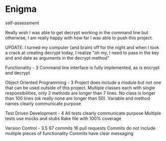 # Enigma


self-assessment

Really wish I was able to get decrypt working in the command line but otherwise,
I am really happy with how far I was able to push this project.

UPDATE: I turned my computer (and brain) off for the night and when I took a crack at creating
decrypt today, I realize "oh my, I need to pass in the key and and date as arguments in the decrypt method"

Functionality - 3
Command line interface is fully implemented, as is encrypt and decrypt

Object Oriented Programming - 3
Project does include a module but not one that can be used outside of this project.
Multiple classes each with single responsibilities, only 2 methods are longer than 7 lines.
No class is longer than 100 lines (ok really none are longer than 50).
Variable and method names clearly communicate purpose

Test Driven Development - 4
All tests clearly communicate purpose
Multiple tests use mocks and stubs
Rake file with 100% coverage

Version Control - 3.5
67 commits
16 pull requests
Commits do not include multiple pieces of functionality
Commits have clear messaging
